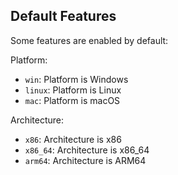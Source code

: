 
## Default Features

Some features are enabled by default:

Platform:

- `win`: Platform is Windows
- `linux`: Platform is Linux
- `mac`: Platform is macOS

Architecture:

- `x86`: Architecture is x86
- `x86_64`: Architecture is x86_64
- `arm64`: Architecture is ARM64